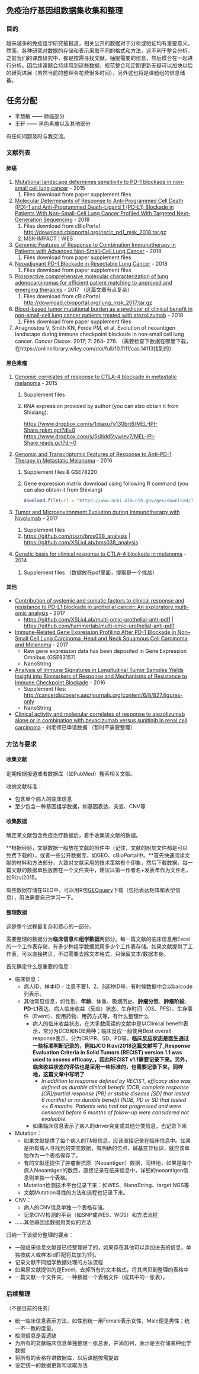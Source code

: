 ## 免疫治疗基因组数据集收集和整理

### 目的

越来越多的免疫组学研究被报道，相关公开的数据对于分析或验证均有重要意义。然而，各种研究对数据的存储和表示采取不同的格式和方法，这不利于整合分析。之前我们的课题研究中，都是按需寻找文献，抽提需要的信息，然后糅合在一起进行分析。因后续课题会持续用到这些数据，规范整合和定期更新无疑可以加快以后的研究进展（虽然当前的整理会花费很多时间），另外这也将是课题组的信息储备。

## 任务分配

* 李慧敏 —— 肺癌部分
* 王轩 —— 黑色素瘤以及其他部分

有任何问题及时与我交流。

### 文献列表

#### 肺癌

1. [Mutational landscape determines sensitivity to PD-1 blockade in non-small cell lung cancer](https://www.ncbi.nlm.nih.gov/pmc/articles/PMC4993154/) - 2015
   1. Files download from paper supplement files
2. [Molecular Determinants of Response to Anti-Programmed Cell Death (PD)-1 and Anti-Programmed Death-Ligand 1 (PD-L1) Blockade in Patients With Non-Small-Cell Lung Cancer Profiled With Targeted Next-Generation Sequencing](https://www.ncbi.nlm.nih.gov/pmc/articles/PMC6075848/) - 2018
   1. Files download from cBioPortal http://download.cbioportal.org/nsclc_pd1_msk_2018.tar.gz
   2. MSK-IMPACT | WES
3. [Genomic Features of Response to Combination Immunotherapy in Patients with Advanced Non-Small-Cell Lung Cancer](https://www.ncbi.nlm.nih.gov/pmc/articles/PMC5953836/) - 2018
   1. Files download from paper supplement files
4. [Neoadjuvant PD-1 Blockade in Resectable Lung Cancer](https://www.ncbi.nlm.nih.gov/pmc/articles/PMC6223617/) - 2018
   1. Files download from paper supplement files
5. [Prospective comprehensive molecular characterization of lung adenocarcinomas for efficient patient matching to approved and emerging therapies](https://www.ncbi.nlm.nih.gov/pmc/articles/PMC5482929/) - 2017 （这篇文章有点复杂）
   1. Files download from cBioPortal http://download.cbioportal.org/lung_msk_2017.tar.gz
6. [Blood-based tumor mutational burden as a predictor of clinical benefit in non-small-cell lung cancer patients treated with atezolizumab](https://www.nature.com/articles/s41591-018-0134-3) - 2018
   1. Files download from paper supplement files
7. Anagnostou V, Smith KN, Forde PM, et al. Evolution of neoantigen landscape during immune checkpoint blockade in non‐small cell lung cancer. *Cancer Discov*. 2017; 7: 264‐ 276. （需要检查下数据在哪里下载，在https://onlinelibrary.wiley.com/doi/full/10.1111/cas.14113找到的）



#### 黑色素瘤

1. [Genomic correlates of response to CTLA-4 blockade in metastatic melanoma](https://www.ncbi.nlm.nih.gov/pmc/articles/PMC5054517/) - 2015

   1. Supplement files

   2. RNA expression provided by author (you can also obtain it from Shixiang): 

      https://www.dropbox.com/s/1otaxu7y130brt6/MEL-IPI-Share.rpkm.gct?dl=0
      https://www.dropbox.com/s/5sllldd5tywlev7/MEL-IPI-Share.reads.gct?dl=0

2. [Genomic and Transcriptomic Features of Response to Anti-PD-1 Therapy in Metastatic Melanoma](https://www.ncbi.nlm.nih.gov/pmc/articles/PMC4808437/) - 2016

   1. Supplement files & GSE78220

   2. Gene expression matrix download using following R command (you can also obtain it from Shixiang)

      ```r
      download.file(url = "https://www.ncbi.nlm.nih.gov/geo/download/?acc=GSE78220&format=file&file=GSE78220%5FPatientFPKM%2Exlsx", destfile = "GSE78220_FPKM.xlsx")
      ```

3. [Tumor and Microenvironment Evolution during Immunotherapy with Nivolumab](https://www.ncbi.nlm.nih.gov/pmc/articles/PMC5685550/) - 2017

   1. Supplement files
   2. https://github.com/riazn/bms038_analysis | https://github.com/XSLiuLab/bms038_analysis

4. [Genetic basis for clinical response to CTLA-4 blockade in melanoma](https://www.ncbi.nlm.nih.gov/pmc/articles/PMC4315319/) - 2014

   1. Supplement files （数据放在pdf里面，提取是一个挑战）

#### 其他

* [Contribution of systemic and somatic factors to clinical response and resistance to PD-L1 blockade in urothelial cancer: An exploratory multi-omic analysis](https://www.ncbi.nlm.nih.gov/pmc/articles/PMC5446110/) - 2017
  * https://github.com/XSLiuLab/multi-omic-urothelial-anti-pdl1 | https://github.com/hammerlab/multi-omic-urothelial-anti-pdl1
* [Immune-Related Gene Expression Profiling After PD-1 Blockade in Non–Small Cell Lung Carcinoma, Head and Neck Squamous Cell Carcinoma, and Melanoma](http://cancerres.aacrjournals.org/content/77/13/3540.long) - 2017
  * Raw gene expression data has been deposited in Gene Expression Omnibus (GSE93157)
  * NanoString
* [Analysis of Immune Signatures in Longitudinal Tumor Samples Yields Insight into Biomarkers of Response and Mechanisms of Resistance to Immune Checkpoint Blockade](http://cancerdiscovery.aacrjournals.org/content/6/8/827) - 2016
  * Supplement files: http://cancerdiscovery.aacrjournals.org/content/6/8/827.figures-only
  * NanoString
* [Clinical activity and molecular correlates of response to atezolizumab alone or in combination with bevacizumab versus sunitinib in renal cell carcinoma](http://www.ncbi.nlm.nih.gov/pubmed/29867230) - 刘老师已申请数据 （暂时不需要整理）

### 方法与要求

#### 收集文献

定期根据报道或者数据库（如PubMed）搜索相关文献。

收纳文献标准：

* 包含单个病人的临床信息
* 至少包含一种基因组学数据，如基因表达、突变、CNV等

#### 收集数据

确定某文献包含免疫治疗数据后，着手收集该文献的数据。

**根据经验，文献数据一般放在文献的附件中（记住，文献的附加文件都是可以免费下载的），或者一些公开数据库，如GEO、cBioPortal中。**首先快速阅读文献的材料和方法部分，大致对文献采用的技术策略有个印象，然后下载数据。每一篇文献的数据单独放置在一个文件夹中，建议以第一作者名+发表年作为文件名，如Rizvi2015。

有些数据存储在GEO中，可以用R包[GEOquery](https://bioconductor.org/packages/release/bioc/html/GEOquery.html)下载（包括表达矩阵和表型信息），用法需要自己学习一下。

#### 整理数据

这是整个过程最复杂和费心的一部分。

需要整理的数据分为**临床信息**和**组学数据**两部分。每一篇文献的临床信息用Excel的一个工作表存储，有多少种组学数据就用多少个工作表存储。如果文献提供了工作表，可以直接拷贝，不过需要去除文本格式，只保留文本/数据本身。

首先确定什么是重要的信息：

* 临床信息：
  * 病人ID、样本ID - 注意不要1、2、3这种ID号，有时候数据中会以barcode列表示。
  * 其他常见信息，如性别、**年龄**、体重、吸烟历史、**肿瘤分型**、**肿瘤阶段**、**PD-L1**表达、病人临床收益（反应）状态、生存时间（OS、PFS）、生存事件（Event）、使用药物、用药方式等，有什么整理什么
    * 病人的临床收益状态，在大多数阅读的文献中是以Clinical benefit表示，常分为DCB和NDB两种；临床反应一般使用Best overall response表示，分为CR/PR、SD、PD等。**临床反应状态是医生通过一些标准判断记录的，例如JCO Rizvi2018这篇文献写了_Response Evaluation Criteria in Solid Tumors (RECIST) version 1.1 was used to assess efficacy_，因此RECIST v1.1需要记录下来。另外，临床收益状态的评估也是采用一些标准的，也需要记录下来，同样地，这篇文章中写明了**
      * *In addition to response defined by RECIST, efficacy also was defined as durable clinical benefit (DCB; complete response [CR]/partial response [PR] or stable disease [SD] that lasted  6 months) or no durable benefit (NDB, PD or SD that lasted <= 6 months. Patients who had not progressed and were censored before 6 months of follow-up were considered not evaluable*.
    * 如果临床信息表示了病人的driver突变或其他分类信息，也记录下来
* Mutation：
  * 如果文献提供了每个病人的TMB信息，应该直接记录在临床信息中。如果是所有病人寻找到的突变数据，有明确的位点、碱基变异标识，就应该单独作为一个表格保存了。
  * 有的文献还提供了肿瘤新抗原（Neoantigen）数据，同样地，如果是每个病人Neoantigen的数目，直接记录在临床信息中，详细的neoantigen信息则单独一个表格。
  * Mutation检测技术平台记录下来：如WES、NanoString、target NGS等
  * 文献Mutation寻找的方法和流程也记录下来。
* CNV：
  * 病人的CNV信息单独一个表格存储。
  * 记录CNV检测的平台（如SNP或WES、WGS）和方法流程
* ......其他基因组数据用类似的方法



归纳一下该部分整理的要点：

* 一般临床信息文献是已经整理好了的，如果存在其他可以添加进去的信息，单独按病人或样本id匹配将其加为1列。
* 记录文献不同组学数据处理的方法流程
* 如果原文献提供的是Excel，去掉所有的文本格式，将其拷贝到整理的表格中
* 一篇文献一个文件夹，一种数据一个表格文件（或其中的一张表）。

### 后续整理

（不是目前的任务）

* 统一临床信息表示方法，如性别统一用Female表示女性，Male便是男性；统一不一致的度量。
* 检测信息是否遗缺
* 为所有的文献临床信息单独整理一张总表，并添加列，表示是否存储某种组学数据
* 将所有的表格存进数据库，以后课题按需提取
* 设定统一的数据更新和读取方法

